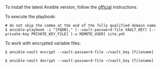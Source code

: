 To install the latest Ansible version, follow the [official](https://docs.ansible.com/ansible/latest/installation_guide/intro_installation.html) instructions.

To execute the playbook:
```
# do not skip the comma at the end of the fully qualified domain name
$ ansible-playbook -i "[FQDN]," [--vault-password-file VAULT_KEY] [--private-key PRIVATE_KEY_FILE] [-u REMOTE_USER] site.yml
```

To work with encrypted variable files:
```
$ ansible-vault encrypt --vault-password-file ~/vault_key [filename]

$ ansible-vault decrypt --vault-password-file ~/vault_key [filename]
```
